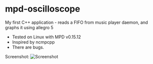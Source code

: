 mpd-oscilloscope
================

My first C++ application - reads a FIFO from music player daemon, and graphs it using allegro 5

 * Tested on Linux with MPD v0.15.12
 * Inspired by ncmpcpp
 * There are bugs.

Screenshot:
![Screenshot](http://i.imgur.com/2wQp8.png)